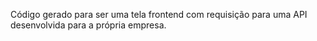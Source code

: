 Código gerado para ser uma tela frontend com requisição para uma API desenvolvida para a própria empresa. 
